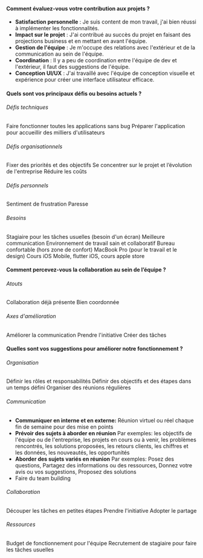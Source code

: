 #### Comment évaluez-vous votre contribution aux projets ?

- **Satisfaction personnelle** : Je suis content de mon travail, j'ai bien réussi à implémenter les fonctionnalités.
- **Impact sur le projet** : J'ai contribué au succès du projet en faisant des projections business et en mettant en avant l'équipe.
- **Gestion de l'équipe** : Je m'occupe des relations avec l'extérieur et de la communication au sein de l'équipe.
- **Coordination** : Il y a peu de coordination entre l'équipe de dev et l'extérieur, il faut des suggestions de l'équipe.
- **Conception UI/UX** : J'ai travaillé avec l'équipe de conception visuelle et expérience pour créer une interface utilisateur efficace.

#### Quels sont vos principaux défis ou besoins actuels ?

###### Défis techniques
Faire fonctionner toutes les applications sans bug
Préparer l'application pour accueillir des milliers d'utilisateurs

###### Défis organisationnels
Fixer des priorités et des objectifs
Se concentrer sur le projet et l’évolution de l'entreprise
Réduire les coûts

###### Défis personnels
Sentiment de frustration
Paresse

###### Besoins
Stagiaire pour les tâches usuelles (besoin d'un écran)
Meilleure communication
Environnement de travail sain et collaboratif
Bureau confortable (hors zone de confort)
MacBook Pro (pour le travail et le design)
Cours iOS Mobile, flutter iOS, cours apple store

#### Comment percevez-vous la collaboration au sein de l’équipe ?
###### Atouts
Collaboration déjà présente
Bien coordonnée

###### Axes d'amélioration
Améliorer la communication
Prendre l'initiative
Créer des tâches

#### Quelles sont vos suggestions pour améliorer notre fonctionnement ?
###### Organisation
Définir les rôles et responsabilités
Définir des objectifs et des étapes dans un temps défini
Organiser des réunions régulières

###### Communication
- **Communiquer en interne et en externe:** Réunion virtuel ou réel chaque fin de semaine pour des mise en points
- **Prévoir des sujets à aborder en réunion**
Par exemples: les objectifs de l'équipe ou de l'entreprise, les projets en cours ou à venir, les problèmes rencontrés, les solutions proposées, les retours clients, les chiffres et les données, les nouveautés, les opportunités
- **Aborder des sujets variés en réunion**
Par exemples: Posez des questions, Partagez des informations ou des ressources, Donnez votre avis ou vos suggestions, Proposez des solutions
- Faire du team building

###### Collaboration
Découper les tâches en petites étapes
Prendre l'initiative
Adopter le partage

###### Ressources
Budget de fonctionnement pour l'équipe
Recrutement de stagiaire pour faire les tâches usuelles

